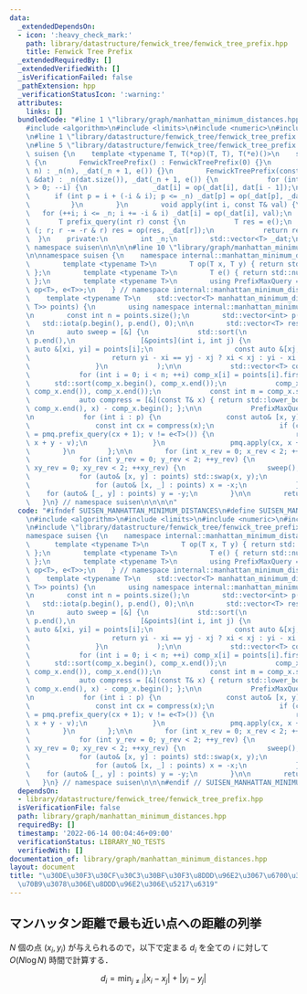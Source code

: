 ```yaml
---
data:
  _extendedDependsOn:
  - icon: ':heavy_check_mark:'
    path: library/datastructure/fenwick_tree/fenwick_tree_prefix.hpp
    title: Fenwick Tree Prefix
  _extendedRequiredBy: []
  _extendedVerifiedWith: []
  _isVerificationFailed: false
  _pathExtension: hpp
  _verificationStatusIcon: ':warning:'
  attributes:
    links: []
  bundledCode: "#line 1 \"library/graph/manhattan_minimum_distances.hpp\"\n\n\n\n\
    #include <algorithm>\n#include <limits>\n#include <numeric>\n#include <vector>\n\
    \n#line 1 \"library/datastructure/fenwick_tree/fenwick_tree_prefix.hpp\"\n\n\n\
    \n#line 5 \"library/datastructure/fenwick_tree/fenwick_tree_prefix.hpp\"\n\nnamespace\
    \ suisen {\n    template <typename T, T(*op)(T, T), T(*e)()>\n    struct FenwickTreePrefix\
    \ {\n        FenwickTreePrefix() : FenwickTreePrefix(0) {}\n        explicit FenwickTreePrefix(int\
    \ n) : _n(n), _dat(_n + 1, e()) {}\n        FenwickTreePrefix(const std::vector<T>\
    \ &dat) : _n(dat.size()), _dat(_n + 1, e()) {\n            for (int i = _n; i\
    \ > 0; --i) {\n                _dat[i] = op(_dat[i], dat[i - 1]);\n          \
    \      if (int p = i + (-i & i); p <= _n) _dat[p] = op(_dat[p], _dat[i]);\n  \
    \          }\n        }\n        void apply(int i, const T& val) {\n         \
    \   for (++i; i <= _n; i += -i & i) _dat[i] = op(_dat[i], val);\n        }\n \
    \       T prefix_query(int r) const {\n            T res = e();\n            for\
    \ (; r; r -= -r & r) res = op(res, _dat[r]);\n            return res;\n      \
    \  }\n    private:\n        int _n;\n        std::vector<T> _dat;\n    };\n} //\
    \ namespace suisen\n\n\n\n#line 10 \"library/graph/manhattan_minimum_distances.hpp\"\
    \n\nnamespace suisen {\n    namespace internal::manhattan_minimum_distances {\n\
    \        template <typename T>\n        T op(T x, T y) { return std::max(x, y);\
    \ };\n        template <typename T>\n        T e() { return std::numeric_limits<T>::min();\
    \ };\n        template <typename T>\n        using PrefixMaxQuery = FenwickTreePrefix<T,\
    \ op<T>, e<T>>;\n    } // namespace internal::manhattan_minimum_distances\n\n\
    \    template <typename T>\n    std::vector<T> manhattan_minimum_distances(std::vector<std::pair<T,\
    \ T>> points) {\n        using namespace internal::manhattan_minimum_distances;\n\
    \n        const int n = points.size();\n        std::vector<int> p(n);\n     \
    \   std::iota(p.begin(), p.end(), 0);\n\n        std::vector<T> res(n, std::numeric_limits<T>::max());\n\
    \n        auto sweep = [&] {\n            std::sort(\n                p.begin(),\
    \ p.end(),\n                [&points](int i, int j) {\n                    const\
    \ auto &[xi, yi] = points[i];\n                    const auto &[xj, yj] = points[j];\n\
    \                    return yi - xi == yj - xj ? xi < xj : yi - xi < yj - xj;\n\
    \                }\n            );\n\n            std::vector<T> comp_x(n);\n\
    \            for (int i = 0; i < n; ++i) comp_x[i] = points[i].first;\n      \
    \      std::sort(comp_x.begin(), comp_x.end());\n            comp_x.erase(std::unique(comp_x.begin(),\
    \ comp_x.end()), comp_x.end());\n            const int m = comp_x.size();\n\n\
    \            auto compress = [&](const T& x) { return std::lower_bound(comp_x.begin(),\
    \ comp_x.end(), x) - comp_x.begin(); };\n\n            PrefixMaxQuery<T> pmq(m);\n\
    \n            for (int i : p) {\n                const auto& [x, y] = points[i];\n\
    \                const int cx = compress(x);\n                if (const auto v\
    \ = pmq.prefix_query(cx + 1); v != e<T>()) {\n                    res[i] = std::min(res[i],\
    \ x + y - v);\n                }\n                pmq.apply(cx, x + y);\n    \
    \        }\n        };\n\n        for (int x_rev = 0; x_rev < 2; ++x_rev) {\n\
    \            for (int y_rev = 0; y_rev < 2; ++y_rev) {\n                for (int\
    \ xy_rev = 0; xy_rev < 2; ++xy_rev) {\n                    sweep();\n        \
    \            for (auto& [x, y] : points) std::swap(x, y);\n                }\n\
    \                for (auto& [x, _] : points) x = -x;\n            }\n        \
    \    for (auto& [_, y] : points) y = -y;\n        }\n\n        return res;\n \
    \   }\n} // namespace suisen\n\n\n\n"
  code: "#ifndef SUISEN_MANHATTAN_MINIMUM_DISTANCES\n#define SUISEN_MANHATTAN_MINIMUM_DISTANCES\n\
    \n#include <algorithm>\n#include <limits>\n#include <numeric>\n#include <vector>\n\
    \n#include \"library/datastructure/fenwick_tree/fenwick_tree_prefix.hpp\"\n\n\
    namespace suisen {\n    namespace internal::manhattan_minimum_distances {\n  \
    \      template <typename T>\n        T op(T x, T y) { return std::max(x, y);\
    \ };\n        template <typename T>\n        T e() { return std::numeric_limits<T>::min();\
    \ };\n        template <typename T>\n        using PrefixMaxQuery = FenwickTreePrefix<T,\
    \ op<T>, e<T>>;\n    } // namespace internal::manhattan_minimum_distances\n\n\
    \    template <typename T>\n    std::vector<T> manhattan_minimum_distances(std::vector<std::pair<T,\
    \ T>> points) {\n        using namespace internal::manhattan_minimum_distances;\n\
    \n        const int n = points.size();\n        std::vector<int> p(n);\n     \
    \   std::iota(p.begin(), p.end(), 0);\n\n        std::vector<T> res(n, std::numeric_limits<T>::max());\n\
    \n        auto sweep = [&] {\n            std::sort(\n                p.begin(),\
    \ p.end(),\n                [&points](int i, int j) {\n                    const\
    \ auto &[xi, yi] = points[i];\n                    const auto &[xj, yj] = points[j];\n\
    \                    return yi - xi == yj - xj ? xi < xj : yi - xi < yj - xj;\n\
    \                }\n            );\n\n            std::vector<T> comp_x(n);\n\
    \            for (int i = 0; i < n; ++i) comp_x[i] = points[i].first;\n      \
    \      std::sort(comp_x.begin(), comp_x.end());\n            comp_x.erase(std::unique(comp_x.begin(),\
    \ comp_x.end()), comp_x.end());\n            const int m = comp_x.size();\n\n\
    \            auto compress = [&](const T& x) { return std::lower_bound(comp_x.begin(),\
    \ comp_x.end(), x) - comp_x.begin(); };\n\n            PrefixMaxQuery<T> pmq(m);\n\
    \n            for (int i : p) {\n                const auto& [x, y] = points[i];\n\
    \                const int cx = compress(x);\n                if (const auto v\
    \ = pmq.prefix_query(cx + 1); v != e<T>()) {\n                    res[i] = std::min(res[i],\
    \ x + y - v);\n                }\n                pmq.apply(cx, x + y);\n    \
    \        }\n        };\n\n        for (int x_rev = 0; x_rev < 2; ++x_rev) {\n\
    \            for (int y_rev = 0; y_rev < 2; ++y_rev) {\n                for (int\
    \ xy_rev = 0; xy_rev < 2; ++xy_rev) {\n                    sweep();\n        \
    \            for (auto& [x, y] : points) std::swap(x, y);\n                }\n\
    \                for (auto& [x, _] : points) x = -x;\n            }\n        \
    \    for (auto& [_, y] : points) y = -y;\n        }\n\n        return res;\n \
    \   }\n} // namespace suisen\n\n\n#endif // SUISEN_MANHATTAN_MINIMUM_DISTANCES\n"
  dependsOn:
  - library/datastructure/fenwick_tree/fenwick_tree_prefix.hpp
  isVerificationFile: false
  path: library/graph/manhattan_minimum_distances.hpp
  requiredBy: []
  timestamp: '2022-06-14 00:04:46+09:00'
  verificationStatus: LIBRARY_NO_TESTS
  verifiedWith: []
documentation_of: library/graph/manhattan_minimum_distances.hpp
layout: document
title: "\u30DE\u30F3\u30CF\u30C3\u30BF\u30F3\u8DDD\u96E2\u3067\u6700\u3082\u8FD1\u3044\
  \u70B9\u3078\u306E\u8DDD\u96E2\u306E\u5217\u6319"
---
```

## マンハッタン距離で最も近い点への距離の列挙

$N$ 個の点 $(x_i,y_i)$ が与えられるので，以下で定まる $d _ i$ を全ての $i$ に対して $O(N\log N)$ 時間で計算する．

$$
d _ i = \min _ {j \neq i} |x _ i - x _ j| + |y _ i - y _ j|
$$
